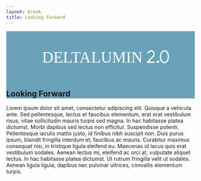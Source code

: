 ```yaml
---
layout: break
title: Looking Forward
---
```

<div id="future" class="section-break" style="background-color:#6ba1b9">
<div class="twoPointOh">
	<svg x="0px" y="0px" viewBox="-50 400 1200 300">
		<g id="dl1">
			<text transform="matrix(1 0 0 1 177.7056 600)" font-size="100">
				<tspan x="0" y="0" fill="#FFFFFF" font-family="'Avenir'">DELTA</tspan>
				<tspan x="312.9" y="0" fill="#FFFFFF" font-family="'AvenirMedium'">LUMIN </tspan>
				<tspan x="660" y="0" fill="#FFFFFF" font-family="'Avenir'"> 1.0</tspan>
			</text>
		</g>
		<g id="scratch">
			<path fill="none" stroke="#67A2B6" stroke-width="30" stroke-miterlimit="10" d="M966.7,611.9c-4.2-11.3,13.9-25.1,8.9-36c-2-6.8-9.1-1.2-9-0.8c-3.7,10.2-7.5,20.4-11.2,30.6c-1,2.7-4.4,9.1-8.8,3.8c-3.7-11.3,0.4-24.4,5.2-35.1c1.7-3.7,3.8-7.1,5.4-10.9c4.1-9.6,12.8-26.5,4-31.5c-5.2-4.5-12.7,1.4-15.1,8.6c-2.3,7.2-2.7,8.6-4.8,15.9c-1.2,4.4-2.4,15.1-4,19.3c-4.6,11.9-5.6,26.3-14.1,35c-4,4.1-8.5-1.3-8.9-2.7c-3.8-16.2,7.7-32.4,11.4-48.6c3.2-14.2,20.9-39.8,11.6-43.6c-6.4-6-15.1,6.2-18.5,14.4c-6,17-10.5,34.4-15.1,51.6c-1.9,7.2-2.9,14.7-5.5,21.5s-9.6,18.8-13.4,14.4c-8.3-7.3-0.4-30.6,4.9-44.9c6-16.2,23.5-45.6,18.1-48.6c-3.4-2.6-7.2,2.3-9.1,6.6c-3.4,7.7-6.9,15.4-10.3,23.2c-2.5,5.7-5.1,11.5-7,17.6c-4.7,15.2-9.7,44.7-19.4,40.8c-7.7-6.3,0.5-23,5.6-36c1.8-4.6,6.7-16.3,8.5-20.9c4.7-12.4,7.9-23.8,7.7-36"/>
			<path fill="none" stroke="#67A2B6" stroke-width="14" stroke-miterlimit="10" d="M944,608.8c-4.2-11.3,13.9-25.1,8.9-36c-2-6.8-9.1-1.2-9-0.8c-3.7,10.2-7.5,20.4-11.2,30.6c-1,2.7-4.4,9.1-8.8,3.8c-3.7-11.3,0.4-24.4,5.2-35.1c1.7-3.7,3.8-7.1,5.4-10.9c4.1-9.6,12.8-26.5,4-31.5c-5.2-4.5-12.7,1.4-15.1,8.6c-2.3,7.2-2.7,8.6-4.8,15.9c-1.2,4.4-2.4,15.1-4,19.3c-4.6,11.9-5.6,26.3-14.1,35c-4,4.1-8.5-1.3-8.9-2.7c-3.8-16.2,7.7-32.4,11.4-48.6c3.2-14.2,20.9-39.8,11.6-43.6c-6.4-6-15.1,6.2-18.5,14.4c-6,17-10.5,34.4-15.1,51.6c-1.9,7.2-2.9,14.7-5.5,21.5c-2.6,6.8-9.6,18.8-13.4,14.4c-8.3-7.3-0.4-30.6,4.9-44.9c6-16.2,23.5-45.6,18.1-48.6c-3.4-2.6-7.2,2.3-9.1,6.6c-3.4,7.7-6.9,15.4-10.3,23.2c-2.5,5.7-5.1,11.5-7,17.6c-4.7,15.2-9.7,44.7-19.4,40.8c-7.7-6.3,0.5-23,5.6-36c1.8-4.6,6.7-16.3,8.5-20.9c4.7-12.4,7.9-23.8,7.7-36"/>
		</g>
		<g id="twoPointO">
			<path id="twoPointOO" fill="none" stroke="#FFFFFF" stroke-width="8" stroke-miterlimit="10" d="M958.5,525.3c-37.1,0-33.6,75-1.7,75C989.8,600.3,990.4,525.3,958.5,525.3z"/>
			<path id="twoPointOPoint" fill="none" stroke="#FFFFFF" stroke-width="8" stroke-miterlimit="10" d="M914.9,591.4c-4.8,0-4.9,7.8,0.2,7.8C920.7,599.2,920.7,591.4,914.9,591.4z"/>
			<path id="twoPointOTwo" fill="none" stroke="#FFFFFF" stroke-width="8" stroke-miterlimit="10" d="M851.3,541.2c24.9-38.1,52.4,1.1,34.1,19.5l-36.8,36.8h-2.7h48.7"/>
		</g>
	</svg>
</div>
<h2>Looking Forward</h2>
</div>

<div class="sectionIntro">
	<p>Lorem ipsum dolor sit amet, consectetur adipiscing elit. Quisque a vehicula ante. Sed pellentesque, lectus et faucibus elementum, erat erat vestibulum risus, vitae sollicitudin mauris turpis sed magna. In hac habitasse platea dictumst. Morbi dapibus sed lectus non efficitur. Suspendisse potenti. Pellentesque iaculis mattis justo, id finibus nibh suscipit non. Duis purus ipsum, blandit fringilla interdum et, faucibus ac mauris. Curabitur maximus consequat nisi, in tristique ligula eleifend eu. Maecenas id lacus quis erat vestibulum sodales. Aenean lectus mi, eleifend ac orci at, vulputate aliquet lectus. In hac habitasse platea dictumst. Ut rutrum fringilla velit ut sodales. Aenean ligula ligula, dapibus nec pulvinar ultrices, convallis elementum turpis.</p>
</div>